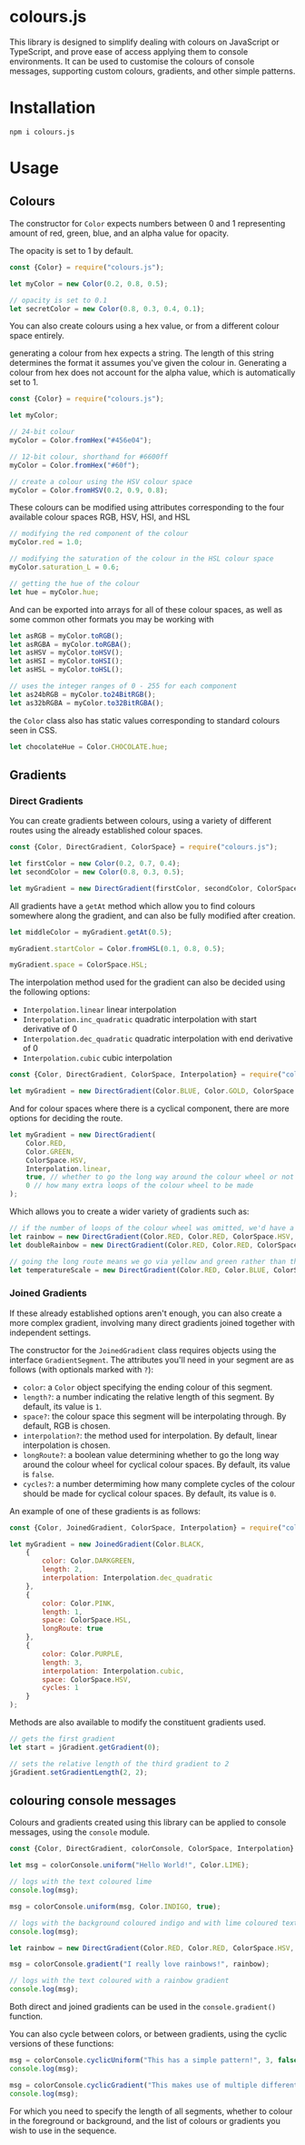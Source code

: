 # colours.js

This library is designed to simplify dealing with colours on JavaScript or TypeScript, and prove ease of access applying them to console environments. It can be used to customise the colours of console messages, supporting custom colours, gradients, and other simple patterns.

# Installation

`npm i colours.js`

# Usage

## Colours

The constructor for `Color` expects numbers between 0 and 1 representing amount of red, green, blue, and an alpha value for opacity.

The opacity is set to 1 by default.

```js
const {Color} = require("colours.js");

let myColor = new Color(0.2, 0.8, 0.5);

// opacity is set to 0.1
let secretColor = new Color(0.8, 0.3, 0.4, 0.1);
```

You can also create colours using a hex value, or from a different colour space entirely.

generating a colour from hex expects a string. The length of this string determines the format it assumes you've given the colour in. Generating a colour from hex does not account for the alpha value, which is automatically set to 1.

```js
const {Color} = require("colours.js");

let myColor;

// 24-bit colour
myColor = Color.fromHex("#456e04");

// 12-bit colour, shorthand for #6600ff
myColor = Color.fromHex("#60f");

// create a colour using the HSV colour space
myColor = Color.fromHSV(0.2, 0.9, 0.8);
```

These colours can be modified using attributes corresponding to the four available colour spaces RGB, HSV, HSI, and HSL

```js
// modifying the red component of the colour
myColor.red = 1.0;

// modifying the saturation of the colour in the HSL colour space
myColor.saturation_L = 0.6;

// getting the hue of the colour
let hue = myColor.hue;
```

And can be exported into arrays for all of these colour spaces, as well as some common other formats you may be working with

```js
let asRGB = myColor.toRGB();
let asRGBA = myColor.toRGBA();
let asHSV = myColor.toHSV();
let asHSI = myColor.toHSI();
let asHSL = myColor.toHSL();

// uses the integer ranges of 0 - 255 for each component
let as24bRGB = myColor.to24BitRGB();
let as32bRGBA = myColor.to32BitRGBA();
```

the `Color` class also has static values corresponding to standard colours seen in CSS.

```js
let chocolateHue = Color.CHOCOLATE.hue;
```

## Gradients

### Direct Gradients

You can create gradients between colours, using a variety of different routes using the already established colour spaces.

```js
const {Color, DirectGradient, ColorSpace} = require("colours.js");

let firstColor = new Color(0.2, 0.7, 0.4);
let secondColor = new Color(0.8, 0.3, 0.5);

let myGradient = new DirectGradient(firstColor, secondColor, ColorSpace.HSV);
```

All gradients have a `getAt` method which allow you to find colours somewhere along the gradient, and can also be fully modified after creation.

```js
let middleColor = myGradient.getAt(0.5);

myGradient.startColor = Color.fromHSL(0.1, 0.8, 0.5);

myGradient.space = ColorSpace.HSL;
```

The interpolation method used for the gradient can also be decided using the following options:

- `Interpolation.linear` linear interpolation
- `Interpolation.inc_quadratic` quadratic interpolation with start derivative of 0
- `Interpolation.dec_quadratic` quadratic interpolation with end derivative of 0
- `Interpolation.cubic` cubic interpolation

```js
const {Color, DirectGradient, ColorSpace, Interpolation} = require("colours.js");

let myGradient = new DirectGradient(Color.BLUE, Color.GOLD, ColorSpace.HSV, Interpolation.cubic);
```

And for colour spaces where there is a cyclical component, there are more options for deciding the route.

```js
let myGradient = new DirectGradient(
    Color.RED,
    Color.GREEN,
    ColorSpace.HSV,
    Interpolation.linear,
    true, // whether to go the long way around the colour wheel or not
    0 // how many extra loops of the colour wheel to be made
);
```

Which allows you to create a wider variety of gradients such as:

```js
// if the number of loops of the colour wheel was omitted, we'd have a gradient of just red
let rainbow = new DirectGradient(Color.RED, Color.RED, ColorSpace.HSV, Interpolation.linear, false, 1);
let doubleRainbow = new DirectGradient(Color.RED, Color.RED, ColorSpace.HSV, Interpolation.linear, false, 2);

// going the long route means we go via yellow and green rather than through purple
let temperatureScale = new DirectGradient(Color.RED, Color.BLUE, ColorSpace.HSV, Interpolation.cubic, true, 0);
```

### Joined Gradients

If these already established options aren't enough, you can also create a more complex gradient, involving many direct gradients joined together with independent settings.

The constructor for the `JoinedGradient` class requires objects using the interface `GradientSegment`. The attributes you'll need in your segment are as follows (with optionals marked with `?`):

- `color`: a `Color` object specifying the ending colour of this segment.
- `length?`: a number indicating the relative length of this segment. By default, its value is `1`.
- `space?`: the colour space this segment will be interpolating through. By default, RGB is chosen.
- `interpolation?`: the method used for interpolation. By default, linear interpolation is chosen.
- `longRoute?`: a boolean value determining whether to go the long way around the colour wheel for cyclical colour spaces. By default, its value is `false`.
- `cycles?`: a number determiming how many complete cycles of the colour should be made for cyclical colour spaces. By default, its value is `0`.

An example of one of these gradients is as follows:

```js
const {Color, JoinedGradient, ColorSpace, Interpolation} = require("colours.js");

let myGradient = new JoinedGradient(Color.BLACK,
    {
        color: Color.DARKGREEN,
        length: 2,
        interpolation: Interpolation.dec_quadratic
    },
    {
        color: Color.PINK,
        length: 1,
        space: ColorSpace.HSL,
        longRoute: true
    },
    {
        color: Color.PURPLE,
        length: 3,
        interpolation: Interpolation.cubic,
        space: ColorSpace.HSV,
        cycles: 1
    }
);
```

Methods are also available to modify the constituent gradients used.

```js
// gets the first gradient
let start = jGradient.getGradient(0);

// sets the relative length of the third gradient to 2
jGradient.setGradientLength(2, 2);
```

## colouring console messages

Colours and gradients created using this library can be applied to console messages, using the `console` module.

```js
const {Color, DirectGradient, colorConsole, ColorSpace, Interpolation} = require("colours.js");

let msg = colorConsole.uniform("Hello World!", Color.LIME);

// logs with the text coloured lime
console.log(msg);

msg = colorConsole.uniform(msg, Color.INDIGO, true);

// logs with the background coloured indigo and with lime coloured text
console.log(msg);

let rainbow = new DirectGradient(Color.RED, Color.RED, ColorSpace.HSV, Interpolation.linear, true);

msg = colorConsole.gradient("I really love rainbows!", rainbow);

// logs with the text coloured with a rainbow gradient
console.log(msg);
```

Both direct and joined gradients can be used in the `console.gradient()` function.

You can also cycle between colors, or between gradients, using the cyclic versions of these functions:

```js
msg = colorConsole.cyclicUniform("This has a simple pattern!", 3, false, Color.RED, Color.GREEN, Color.BLUE);
console.log(msg);

msg = colorConsole.cyclicGradient("This makes use of multiple different gradients next to each other!", 10, true, firstGradient, secondGradient, thirdGradient);
console.log(msg);
```

For which you need to specify the length of all segments, whether to colour in the foreground or background, and the list of colours or gradients you wish to use in the sequence.
